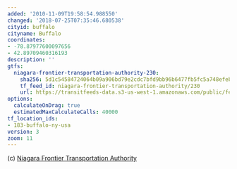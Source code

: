 ```yaml
---
added: '2010-11-09T19:58:54.988550'
changed: '2018-07-25T07:35:46.680538'
cityid: buffalo
cityname: Buffalo
coordinates:
- -78.87977600097656
- 42.89709460316193
description: ''
gtfs:
  niagara-frontier-transportation-authority-230:
    sha256: 5d1c54584724064b09a906bd79e2cdc7bfd9bb96b6477fb5fc5a748efebbb6c8
    tf_feed_id: niagara-frontier-transportation-authority/230
    url: https://transitfeeds-data.s3-us-west-1.amazonaws.com/public/feeds/niagara-frontier-transportation-authority/230/20180710/gtfs.zip
options:
  calculateOnDrag: true
  estimatedMaxCalculateCalls: 40000
tf_location_ids:
- 183-buffalo-ny-usa
version: 3
zoom: 11
---
```


(c) [Niagara Frontier Transportation Authority](http://www.nfta.com/)
